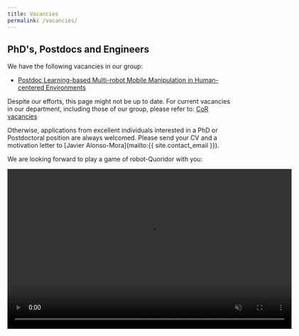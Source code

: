 ```yaml
---
title: Vacancies
permalink: /vacancies/
---
```


## PhD's, Postdocs and Engineers

We have the following vacancies in our group:

- [Postdoc Learning-based Multi-robot Mobile Manipulation in Human-centered Environments ](https://careers.tudelft.nl/job/Delft-Postdoc-Learning-based-Multi-robot-Mobile-Manipulation-in-Human-centered-Environments-2628-CD/819913502/)

Despite our efforts, this page might not be up to date. For current vacancies in our department, including those of our group, please refer to:
[CoR vacancies](https://www.tudelft.nl/me/over/afdelingen/cognitive-robotics-cor/about-cor/vacancies)

Otherwise, applications from excellent individuals interested in a PhD or Postdoctoral position are always welcomed. Please send your CV and a motivation letter to [Javier Alonso-Mora](mailto:{{ site.contact_email }}). 

We are looking forward to play a game of robot-Quoridor with you:

<div style="text-align: center;">
  <video width="640" height="360" autoplay muted loop>
    <source src="/assets/images/quoridor_speedup.mp4" type="video/mp4">
    Your browser does not support the video tag.
  </video>
</div>
